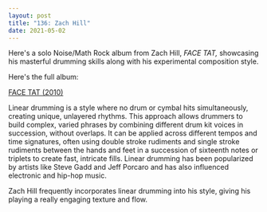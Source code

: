 ```yaml
---
layout: post
title: "136: Zach Hill"
date: 2021-05-02
---
```


Here's a solo Noise/Math Rock album from Zach Hill, *FACE TAT,* showcasing his masterful drumming skills along with his experimental composition style.

Here's the full album:

[FACE TAT (2010)](https://youtu.be/rBdIO_wbzTw)

Linear drumming is a style where no drum or cymbal hits simultaneously, creating unique, unlayered rhythms. This approach allows drummers to build complex, varied phrases by combining different drum kit voices in succession, without overlaps. It can be applied across different tempos and time signatures, often using double stroke rudiments and single stroke rudiments between the hands and feet in a succession of sixteenth notes or triplets to create fast, intricate fills. Linear drumming has been popularized by artists like Steve Gadd and Jeff Porcaro and has also influenced electronic and hip-hop music.

Zach Hill frequently incorporates linear drumming into his style, giving his playing a really engaging texture and flow.